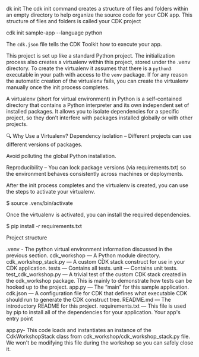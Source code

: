 dk init
The cdk init command creates a structure of files and folders within an empty directory to help organize the source code for your CDK app. This structure of files and folders is called your CDK project

cdk init sample-app --language python

The `cdk.json` file tells the CDK Toolkit how to execute your app.

This project is set up like a standard Python project.  The initialization process also creates
a virtualenv within this project, stored under the .venv directory.  To create the virtualenv
it assumes that there is a `python3` executable in your path with access to the `venv` package.
If for any reason the automatic creation of the virtualenv fails, you can create the virtualenv
manually once the init process completes.

A virtualenv (short for virtual environment) in Python is a self-contained directory that contains a Python interpreter and its own independent set of installed packages. It allows you to isolate dependencies for a specific project, so they don’t interfere with packages installed globally or with other projects.

🔍 Why Use a Virtualenv?
Dependency isolation – Different projects can use different versions of packages.

Avoid polluting the global Python installation.

Reproducibility – You can lock package versions (via requirements.txt) so the environment behaves consistently across machines or deployments.


After the init process completes and the virtualenv is created, you can use the steps to activate your virtualenv.

$ source .venv/bin/activate

Once the virtualenv is activated, you can install the required dependencies.

$ pip install -r requirements.txt

Project structure

.venv - The python virtual environment information discussed in the previous section.
cdk_workshop — A Python module directory.
cdk_workshop_stack.py — A custom CDK stack construct for use in your CDK application.
tests — Contains all tests.
unit — Contains unit tests.
test_cdk_workshop.py — A trivial test of the custom CDK stack created in the cdk_workshop package. This is mainly to demonstrate how tests can be hooked up to the project.
app.py — The “main” for this sample application.
cdk.json — A configuration file for CDK that defines what executable CDK should run to generate the CDK construct tree.
README.md — The introductory README for this project.
requirements.txt — This file is used by pip to install all of the dependencies for your application.
Your app's entry point


app.py- This code loads and instantiates an instance of the CdkWorkshopStack class from cdk_workshop/cdk_workshop_stack.py file. We won't be modifying this file during the workshop so you can safely close it.
